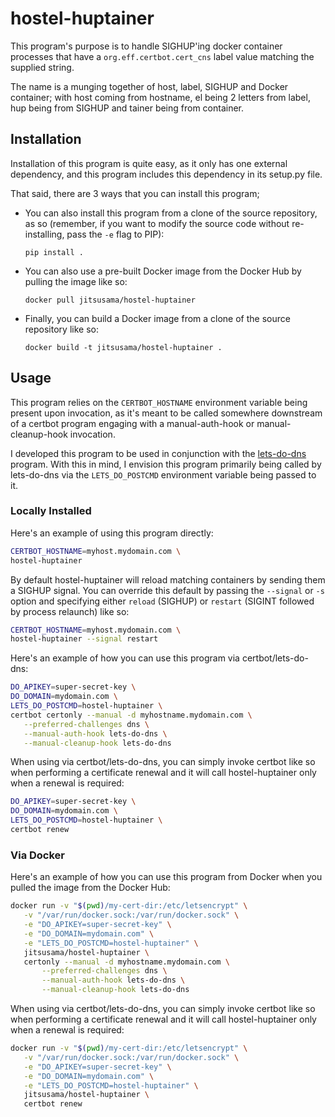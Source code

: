 # hostel-huptainer #

This program's purpose is to handle SIGHUP'ing docker container
processes that have a `org.eff.certbot.cert_cns` label value matching
the supplied string.

The name is a munging together of host, label, SIGHUP and Docker
container; with host coming from hostname, el being 2 letters from
label, hup being from SIGHUP and tainer being from container.

## Installation ##

Installation of this program is quite easy, as it only has one external
dependency, and this program includes this dependency in its setup.py
file.

That said, there are 3 ways that you can install this program;

*  You can also install this program from a clone of the source
   repository, as so (remember, if you want to modify the source code
   without re-installing, pass the `-e` flag to PIP):

   `pip install .`

*  You can also use a pre-built Docker image from the Docker Hub by
   pulling the image like so:

   `docker pull jitsusama/hostel-huptainer`

*  Finally, you can build a Docker image from a clone of the source
   repository like so:

   `docker build -t jitsusama/hostel-huptainer .`

## Usage ##

This program relies on the `CERTBOT_HOSTNAME` environment variable
being present upon invocation, as it's meant to be called somewhere
downstream of a certbot program engaging with a manual-auth-hook or
manual-cleanup-hook invocation.

I developed this program to be used in conjunction with the [lets-do-dns][1]
program. With this in mind, I envision this program primarily being
called by lets-do-dns via the `LETS_DO_POSTCMD` environment variable
being passed to it.

### Locally Installed ###

Here's an example of using this program directly:

```bash
CERTBOT_HOSTNAME=myhost.mydomain.com \
hostel-huptainer
```

By default hostel-huptainer will reload matching containers by sending
them a SIGHUP signal. You can override this default by passing the
`--signal` or `-s` option and specifying either `reload` (SIGHUP)
or `restart` (SIGINT followed by process relaunch) like so:

```bash
CERTBOT_HOSTNAME=myhost.mydomain.com \
hostel-huptainer --signal restart
```

Here's an example of how you can use this program via
certbot/lets-do-dns:

```bash
DO_APIKEY=super-secret-key \
DO_DOMAIN=mydomain.com \
LETS_DO_POSTCMD=hostel-huptainer \
certbot certonly --manual -d myhostname.mydomain.com \
   --preferred-challenges dns \
   --manual-auth-hook lets-do-dns \
   --manual-cleanup-hook lets-do-dns
```

When using via certbot/lets-do-dns, you can simply invoke certbot like
so when performing a certificate renewal and it will call
hostel-huptainer only when a renewal is required:

```bash
DO_APIKEY=super-secret-key \
DO_DOMAIN=mydomain.com \
LETS_DO_POSTCMD=hostel-huptainer \
certbot renew
```

### Via Docker ###

Here's an example of how you can use this program from Docker when
you pulled the image from the Docker Hub:

```bash
docker run -v "$(pwd)/my-cert-dir:/etc/letsencrypt" \
   -v "/var/run/docker.sock:/var/run/docker.sock" \
   -e "DO_APIKEY=super-secret-key" \
   -e "DO_DOMAIN=mydomain.com" \
   -e "LETS_DO_POSTCMD=hostel-huptainer" \
   jitsusama/hostel-huptainer \
   certonly --manual -d myhostname.mydomain.com \
       --preferred-challenges dns \
       --manual-auth-hook lets-do-dns \
       --manual-cleanup-hook lets-do-dns
```

When using via certbot/lets-do-dns, you can simply invoke certbot like
so when performing a certificate renewal and it will call
hostel-huptainer only when a renewal is required:

```bash
docker run -v "$(pwd)/my-cert-dir:/etc/letsencrypt" \
   -v "/var/run/docker.sock:/var/run/docker.sock" \
   -e "DO_APIKEY=super-secret-key" \
   -e "DO_DOMAIN=mydomain.com" \
   -e "LETS_DO_POSTCMD=hostel-huptainer" \
   jitsusama/hostel-huptainer \
   certbot renew
```

[1]: https://github.com/jitsusama/lets-do-dns
